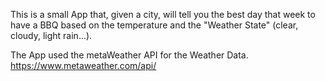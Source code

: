 This is a small App that, given a city, will tell you the best day that week to have a BBQ based on the temperature and the "Weather State" (clear, cloudy, light rain...). 

The App used the metaWeather API for the Weather Data. 
https://www.metaweather.com/api/
